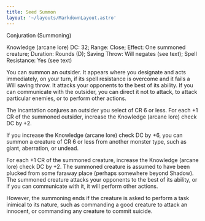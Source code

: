 ```yaml
---
title: Seed Summon
layout: '~/layouts/MarkdownLayout.astro'
---
```

Conjuration (Summoning)

Knowledge (arcane lore) DC: 32; Range: Close; Effect: One summoned creature;
Duration: Rounds (D); Saving Throw: Will negates (see text); Spell Resistance:
Yes (see text)

You can summon an outsider. It appears where you designate and acts
immediately, on your turn, if its spell resistance is overcome and it fails a
Will saving throw. It attacks your opponents to the best of its ability. If
you can communicate with the outsider, you can direct it not to attack, to
attack particular enemies, or to perform other actions.

The incantation conjures an outsider you select of CR 6 or less. For each +1
CR of the summoned outsider, increase the Knowledge (arcane lore) check DC by
+2.

If you increase the Knowledge (arcane lore) check DC by +6, you can summon a
creature of CR 6 or less from another monster type, such as giant, aberration,
or undead.

For each +1 CR of the summoned creature, increase the Knowledge (arcane lore)
check DC by +2. The summoned creature is assumed to have been plucked from
some faraway place (perhaps somewhere beyond Shadow). The summoned creature
attacks your opponents to the best of its ability, or if you can communicate
with it, it will perform other actions.

However, the summoning ends if the creature is asked to perform a task
inimical to its nature, such as commanding a good creature to attack an
innocent, or commanding any creature to commit suicide.


